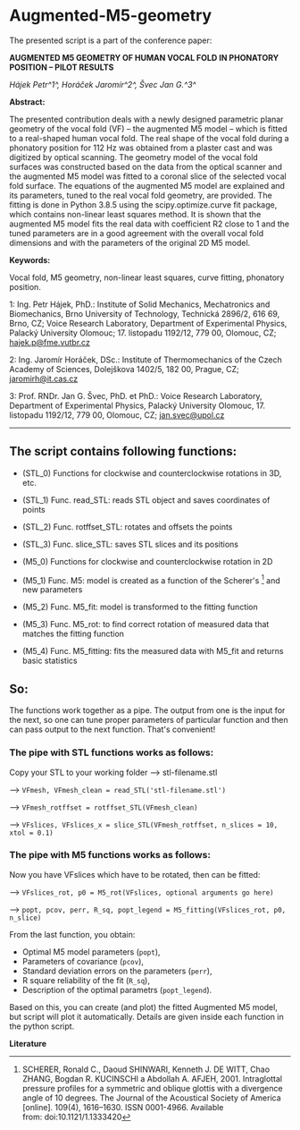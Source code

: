 # Augmented-M5-geometry

The presented script is a part of the conference paper:

**AUGMENTED M5 GEOMETRY OF HUMAN VOCAL FOLD IN PHONATORY POSITION – PILOT RESULTS**

*Hájek Petr^1^, Horáček Jaromír^2^, Švec Jan G.^3^*

**Abstract:** 

The presented contribution deals with a newly designed parametric planar geometry of the vocal fold (VF)
– the augmented M5 model – which is fitted to a real-shaped human vocal fold. The real shape of the vocal fold
during a phonatory position for 112 Hz was obtained from a plaster cast and was digitized by optical scanning.
The geometry model of the vocal fold surfaces was constructed based on the data from the optical scanner and
the augmented M5 model was fitted to a coronal slice of the selected vocal fold surface. The equations of
the augmented M5 model are explained and its parameters, tuned to the real vocal fold geometry, are provided.
The fitting is done in Python 3.8.5 using the scipy.optimize.curve fit package, which contains non-linear least squares method. 
It is shown that the augmented M5 model fits the real data with coefficient R2
close to 1 and the tuned parameters are in a good agreement with the overall vocal fold dimensions and with
the parameters of the original 2D M5 model.

**Keywords:** 

Vocal fold, M5 geometry, non-linear least squares, curve fitting, phonatory position.

1: Ing. Petr Hájek, PhD.: Institute of Solid Mechanics, Mechatronics and Biomechanics, Brno University of Technology,
Technická 2896/2, 616 69, Brno, CZ; Voice Research Laboratory, Department of Experimental Physics, Palacký University
Olomouc; 17. listopadu 1192/12, 779 00, Olomouc, CZ; hajek.p@fme.vutbr.cz

2: Ing. Jaromír Horáček, DSc.: Institute of Thermomechanics of the Czech Academy of Sciences, Dolejškova 1402/5, 182 00,
Prague, CZ; jaromirh@it.cas.cz

3: Prof. RNDr. Jan G. Švec, PhD. et PhD.: Voice Research Laboratory, Department of Experimental Physics, Palacký University
Olomouc, 17. listopadu 1192/12, 779 00, Olomouc, CZ; jan.svec@upol.cz

---

## The script contains following functions:
- (STL_0) Functions for clockwise and counterclockwise rotations in 3D, etc.
- (STL_1) Func. read_STL: reads STL object and saves coordinates of points
- (STL_2) Func. rotffset_STL: rotates and offsets the points
- (STL_3) Func. slice_STL: saves STL slices and its positions

- (M5_0) Functions for clockwise and counterclockwise rotation in 2D
- (M5_1) Func. M5: model is created as a function of the Scherer's [^1] and new parameters 
- (M5_2) Func. M5_fit: model is transformed to the fitting function 
- (M5_3) Func. M5_rot: to find correct rotation of measured data that matches the fitting function
- (M5_4) Func. M5_fitting: fits the measured data with M5_fit and returns basic statistics

## So: 
The functions work together as a pipe. The output from one is the input 
for the next, so one can tune proper parameters of particular function
and then can pass output to the next function. That's convenient!

### The pipe with STL functions works as follows: 
Copy your STL to your working folder --> stl-filename.stl 

--> `VFmesh, VFmesh_clean = read_STL('stl-filename.stl')` 

--> `VFmesh_rotffset = rotffset_STL(VFmesh_clean)` 

--> `VFslices, VFslices_x = slice_STL(VFmesh_rotffset, n_slices = 10, xtol = 0.1)`

### The pipe with M5 functions works as follows:
Now you have VFslices which have to be rotated, then can be fitted: 

--> `VFslices_rot, p0 = M5_rot(VFslices, optional arguments go here)`

--> `popt, pcov, perr, R_sq, popt_legend = M5_fitting(VFslices_rot, p0, n_slice)`

From the last function, you obtain: 
- Optimal M5 model parameters (`popt`), 
- Parameters of covariance (`pcov`),
- Standard deviation errors on the parameters (`perr`),
- R square reliability of the fit (`R_sq`),
- Description of the optimal parametrs (`popt_legend`).
    
Based on this, you can create (and plot) the fitted Augmented M5 model, but
script will plot it automatically. Details are given inside each function in the python script.


**Literature**
[^1]: SCHERER, Ronald C., Daoud SHINWARI, Kenneth J. DE WITT, Chao ZHANG, Bogdan R. KUCINSCHI a Abdollah A. AFJEH, 2001. Intraglottal pressure profiles for a symmetric and oblique glottis with a divergence angle of 10 degrees. The Journal of the Acoustical Society of America [online]. 109(4), 1616–1630. ISSN 0001-4966. Available from: doi:10.1121/1.1333420

